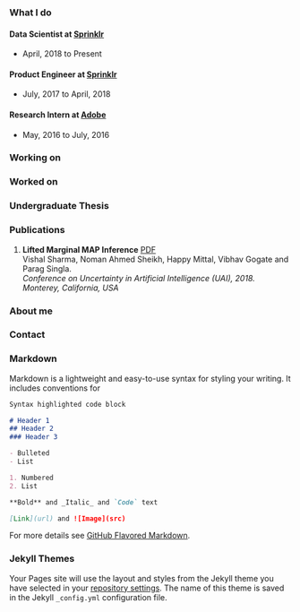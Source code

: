 ### What I do
#### Data Scientist at [Sprinklr](https://www.sprinklr.com/)
- April, 2018 to Present

#### Product Engineer at [Sprinklr](https://www.sprinklr.com/)
- July, 2017 to April, 2018

#### Research Intern at [Adobe](https://www.adobe.com/)
- May, 2016 to July, 2016

### Working on

### Worked on

### Undergraduate Thesis

### Publications
1. **Lifted Marginal MAP Inference** [PDF](1807.00589.pdf) <br>Vishal Sharma, Noman Ahmed Sheikh, Happy Mittal, Vibhav Gogate and Parag Singla.<br> _Conference on Uncertainty in Artificial Intelligence (UAI), 2018. Monterey, California, USA_ 

### About me

### Contact

### Markdown

Markdown is a lightweight and easy-to-use syntax for styling your writing. It includes conventions for

```markdown
Syntax highlighted code block

# Header 1
## Header 2
### Header 3

- Bulleted
- List

1. Numbered
2. List

**Bold** and _Italic_ and `Code` text

[Link](url) and ![Image](src)
```

For more details see [GitHub Flavored Markdown](https://guides.github.com/features/mastering-markdown/).

### Jekyll Themes

Your Pages site will use the layout and styles from the Jekyll theme you have selected in your [repository settings](https://github.com/nomanahmedsheikh/nomanahmedsheikh.github.io/settings). The name of this theme is saved in the Jekyll `_config.yml` configuration file.

